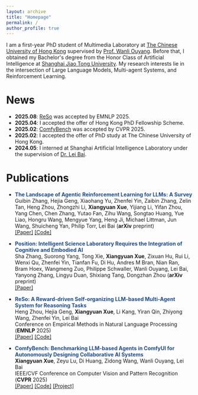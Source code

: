 ```yaml
---
layout: archive
title: "Homepage"
permalink: /
author_profile: true
---
```


I am a first-year PhD student of Multimedia Laboratory at [The Chinese University of Hong Kong](https://www.cuhk.edu.hk/english/aboutus/university-intro.html) supervised by [Prof. Wanli Ouyang](https://wlouyang.github.io/). Before that, I obtained my Bachelor's degree from the Honor Class of Artificial Intelligence at [Shanghai Jiao Tong University](https://en.sjtu.edu.cn/about/general_information). My research interests lie in the intersection of Large Language Models, Multi-agent Systems, and Reinforcement Learning.

News
======
- **2025.08**: [ReSo](https://arxiv.org/abs/2503.02390) was accepted by EMNLP 2025.
- **2025.04**: I accepted the offer of Hong Kong PhD Fellowship Scheme.
- **2025.02**: [ComfyBench](https://arxiv.org/abs/2409.01392) was accepted by CVPR 2025.
- **2025.02**: I accepted the offer of PhD study at The Chinese University of Hong Kong.
- **2024.05**: I interned at Shanghai Artificial Intelligence Laboratory under the supervision of [Dr. Lei Bai](http://leibai.site/).

Publications
======
- **<font color="#1e4b8d">The Landscape of Agentic Reinforcement Learning for LLMs: A Survey</font>**<br />
Guibin Zhang, Hejia Geng, Xiaohang Yu, Zhenfei Yin, Zaibin Zhang, Zelin Tan, Heng Zhou, Zhongzhi Li, **Xiangyuan Xue**, Yijiang Li, Yifan Zhou, Yang Chen, Chen Zhang, Yutao Fan, Zihu Wang, Songtao Huang, Yue Liao, Hongru Wang, Mengyue Yang, Heng Ji, Michael Littman, Jun Wang, Shuicheng Yan, Philip Torr, Lei Bai (**arXiv** preprint)<br />
[[Paper]](https://arxiv.org/abs/2509.02547) [[Code]](https://github.com/xhyumiracle/Awesome-AgenticLLM-RL-Papers)<br />

- **<font color="#1e4b8d">Position: Intelligent Science Laboratory Requires the Integration of Cognitive and Embodied AI</font>**<br />
Sha Zhang, Suorong Yang, Tong Xie, **Xiangyuan Xue**, Zixuan Hu, Rui Li, Wenxi Qu, Zhenfei Yin, Tianfan Fu, Di Hu, Andres M Bran, Nian Ran, Bram Hoex, Wangmeng Zuo, Philippe Schwaller, Wanli Ouyang, Lei Bai, Yanyong Zhang, Lingyu Duan, Shixiang Tang, Dongzhan Zhou (**arXiv** preprint)<br />
[[Paper]](https://arxiv.org/abs/2506.19613)<br />

- **<font color="#1e4b8d">ReSo: A Reward-driven Self-organizing LLM-based Multi-Agent System for Reasoning Tasks</font>**<br />
Heng Zhou, Hejia Geng, **Xiangyuan Xue**, Li Kang, Yiran Qin, Zhiyong Wang, Zhenfei Yin, Lei Bai<br />
Conference on Empirical Methods in Natural Language Processing (**EMNLP** 2025)<br />
[[Paper]](https://arxiv.org/abs/2503.02390) [[Code]](https://github.com/hengzzzhou/ReSo)<br />

- **<font color="#1e4b8d">ComfyBench: Benchmarking LLM-based Agents in ComfyUI for Autonomously Designing Collaborative AI Systems</font>**<br />
**Xiangyuan Xue**, Zeyu Lu, Di Huang, Zidong Wang, Wanli Ouyang, Lei Bai<br />
IEEE/CVF Conference on Computer Vision and Pattern Recognition (**CVPR** 2025)<br />
[[Paper]](https://arxiv.org/abs/2409.01392) [[Code]](https://github.com/xxyQwQ/ComfyBench) [[Project]](https://xxyqwq.github.io/ComfyBench)<br />
